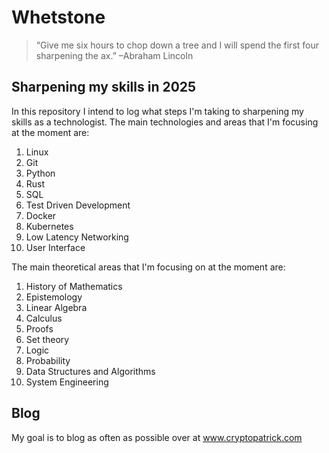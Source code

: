 # Whetstone
> “Give me six hours to chop down a tree and I will spend the first four sharpening the ax.” –Abraham Lincoln

## Sharpening my skills in 2025
In this repository I intend to log what steps I'm taking to sharpening my skills as a technologist.
The main technologies and areas that I'm focusing at the moment are:
1. Linux
2. Git
3. Python
4. Rust
5. SQL
6. Test Driven Development
7. Docker
8. Kubernetes
9. Low Latency Networking
10. User Interface

The main theoretical areas that I'm focusing on at the moment are:
1. History of Mathematics
2. Epistemology
3. Linear Algebra
4. Calculus
5. Proofs
6. Set theory
7. Logic
8. Probability
9. Data Structures and Algorithms
10. System Engineering

## Blog
My goal is to blog as often as possible over at www.cryptopatrick.com
